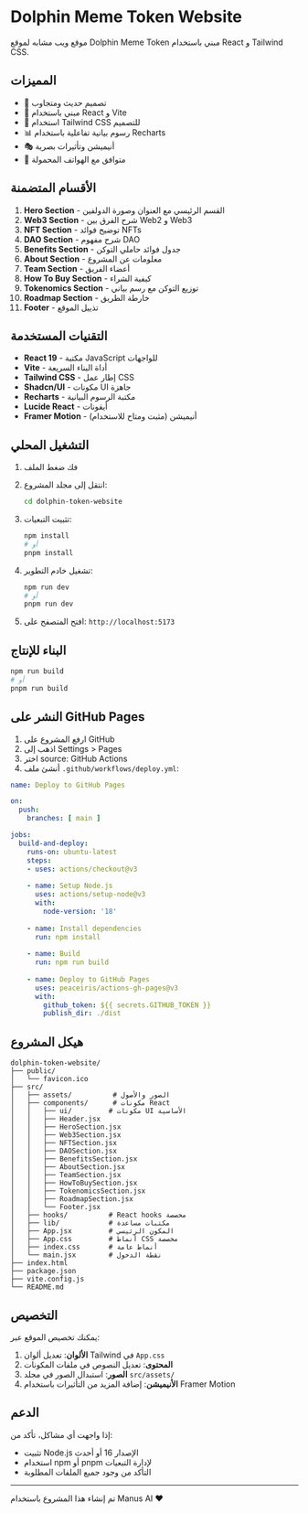 # Dolphin Meme Token Website

موقع ويب مشابه لموقع Dolphin Meme Token مبني باستخدام React و Tailwind CSS.

## المميزات

- 🎨 تصميم حديث ومتجاوب
- 🚀 مبني باستخدام React و Vite
- 💎 استخدام Tailwind CSS للتصميم
- 📊 رسوم بيانية تفاعلية باستخدام Recharts
- 🎭 أنيميشن وتأثيرات بصرية
- 📱 متوافق مع الهواتف المحمولة

## الأقسام المتضمنة

1. **Hero Section** - القسم الرئيسي مع العنوان وصورة الدولفين
2. **Web3 Section** - شرح الفرق بين Web2 و Web3
3. **NFT Section** - توضيح فوائد NFTs
4. **DAO Section** - شرح مفهوم DAO
5. **Benefits Section** - جدول فوائد حاملي التوكن
6. **About Section** - معلومات عن المشروع
7. **Team Section** - أعضاء الفريق
8. **How To Buy Section** - كيفية الشراء
9. **Tokenomics Section** - توزيع التوكن مع رسم بياني
10. **Roadmap Section** - خارطة الطريق
11. **Footer** - تذييل الموقع

## التقنيات المستخدمة

- **React 19** - مكتبة JavaScript للواجهات
- **Vite** - أداة البناء السريعة
- **Tailwind CSS** - إطار عمل CSS
- **Shadcn/UI** - مكونات UI جاهزة
- **Recharts** - مكتبة الرسوم البيانية
- **Lucide React** - أيقونات
- **Framer Motion** - أنيميشن (مثبت ومتاح للاستخدام)

## التشغيل المحلي

1. فك ضغط الملف
2. انتقل إلى مجلد المشروع:
   ```bash
   cd dolphin-token-website
   ```

3. تثبيت التبعيات:
   ```bash
   npm install
   # أو
   pnpm install
   ```

4. تشغيل خادم التطوير:
   ```bash
   npm run dev
   # أو
   pnpm run dev
   ```

5. افتح المتصفح على: `http://localhost:5173`

## البناء للإنتاج

```bash
npm run build
# أو
pnpm run build
```

## النشر على GitHub Pages

1. ارفع المشروع على GitHub
2. اذهب إلى Settings > Pages
3. اختر source: GitHub Actions
4. أنشئ ملف `.github/workflows/deploy.yml`:

```yaml
name: Deploy to GitHub Pages

on:
  push:
    branches: [ main ]

jobs:
  build-and-deploy:
    runs-on: ubuntu-latest
    steps:
    - uses: actions/checkout@v3
    
    - name: Setup Node.js
      uses: actions/setup-node@v3
      with:
        node-version: '18'
        
    - name: Install dependencies
      run: npm install
      
    - name: Build
      run: npm run build
      
    - name: Deploy to GitHub Pages
      uses: peaceiris/actions-gh-pages@v3
      with:
        github_token: ${{ secrets.GITHUB_TOKEN }}
        publish_dir: ./dist
```

## هيكل المشروع

```
dolphin-token-website/
├── public/
│   └── favicon.ico
├── src/
│   ├── assets/          # الصور والأصول
│   ├── components/      # مكونات React
│   │   ├── ui/         # مكونات UI الأساسية
│   │   ├── Header.jsx
│   │   ├── HeroSection.jsx
│   │   ├── Web3Section.jsx
│   │   ├── NFTSection.jsx
│   │   ├── DAOSection.jsx
│   │   ├── BenefitsSection.jsx
│   │   ├── AboutSection.jsx
│   │   ├── TeamSection.jsx
│   │   ├── HowToBuySection.jsx
│   │   ├── TokenomicsSection.jsx
│   │   ├── RoadmapSection.jsx
│   │   └── Footer.jsx
│   ├── hooks/          # React hooks مخصصة
│   ├── lib/            # مكتبات مساعدة
│   ├── App.jsx         # المكون الرئيسي
│   ├── App.css         # أنماط CSS مخصصة
│   ├── index.css       # أنماط عامة
│   └── main.jsx        # نقطة الدخول
├── index.html
├── package.json
├── vite.config.js
└── README.md
```

## التخصيص

يمكنك تخصيص الموقع عبر:

1. **الألوان**: تعديل ألوان Tailwind في `App.css`
2. **المحتوى**: تعديل النصوص في ملفات المكونات
3. **الصور**: استبدال الصور في مجلد `src/assets/`
4. **الأنيميشن**: إضافة المزيد من التأثيرات باستخدام Framer Motion

## الدعم

إذا واجهت أي مشاكل، تأكد من:
- تثبيت Node.js الإصدار 16 أو أحدث
- استخدام npm أو pnpm لإدارة التبعيات
- التأكد من وجود جميع الملفات المطلوبة

---

تم إنشاء هذا المشروع باستخدام Manus AI ❤️

